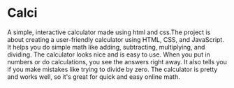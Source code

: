 # Calci
A simple, interactive calculator made using html and css.The project is about creating a user-friendly calculator using HTML, CSS, and JavaScript. It helps you do simple math like adding, subtracting, multiplying, and dividing. The calculator looks nice and is easy to use. When you put in numbers or do calculations, you see the answers right away. It also tells you if you make mistakes like trying to divide by zero. The calculator is pretty and works well, so it's great for quick and easy online math.
